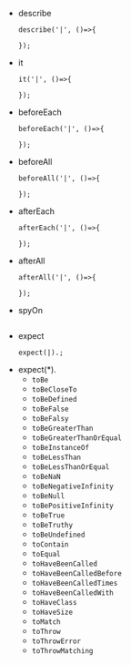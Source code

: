 * describe
    ```
    describe('|', ()=>{

    });
    ```
* it
    ```
    it('|', ()=>{

    });
    ```
* beforeEach
    ```
    beforeEach('|', ()=>{

    });
    ```
* beforeAll
    ```
    beforeAll('|', ()=>{

    });
    ```
* afterEach
    ```
    afterEach('|', ()=>{

    });
    ```
* afterAll
    ```
    afterAll('|', ()=>{

    });
    ```
* spyOn
    ```
    ```
* expect 
    ```
    expect(|).;
    ```
* expect(*).
    * `toBe`
    * `toBeCloseTo`
    * `toBeDefined`
    * `toBeFalse`
    * `toBeFalsy`
    * `toBeGreaterThan`
    * `toBeGreaterThanOrEqual`
    * `toBeInstanceOf`
    * `toBeLessThan`
    * `toBeLessThanOrEqual`
    * `toBeNaN`
    * `toBeNegativeInfinity`
    * `toBeNull`
    * `toBePositiveInfinity`
    * `toBeTrue`
    * `toBeTruthy`
    * `toBeUndefined`
    * `toContain`
    * `toEqual`
    * `toHaveBeenCalled`
    * `toHaveBeenCalledBefore`
    * `toHaveBeenCalledTimes`
    * `toHaveBeenCalledWith`
    * `toHaveClass`
    * `toHaveSize`
    * `toMatch`
    * `toThrow`
    * `toThrowError`
    * `toThrowMatching`
